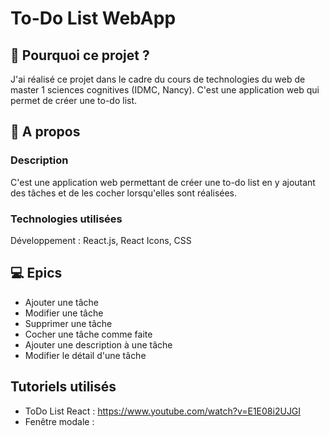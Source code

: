 # To-Do List WebApp

## 🤔 Pourquoi ce projet ? 
J'ai réalisé ce projet dans le cadre du cours de technologies du web de master 1 sciences cognitives (IDMC, Nancy). C'est une application web qui permet de créer une to-do list. 

## 📱 A propos 
### Description
C'est une application web permettant de créer une to-do list en y ajoutant des tâches et de les cocher lorsqu'elles sont réalisées. 

### Technologies utilisées
Développement : React.js, React Icons, CSS

## 💻 Epics
- Ajouter une tâche
- Modifier une tâche
- Supprimer une tâche
- Cocher une tâche comme faite
- Ajouter une description à une tâche
- Modifier le détail d'une tâche

## Tutoriels utilisés
- ToDo List React : https://www.youtube.com/watch?v=E1E08i2UJGI 
- Fenêtre modale : 
